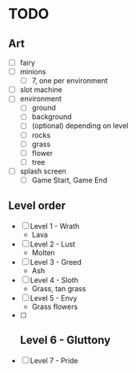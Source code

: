 # TODO

## Art

- [ ] fairy
- [ ] minions
  - [ ] 7, one per environment
- [ ] slot machine
- [ ] environment
  - [ ] ground
  - [ ] background
  - [ ] (optional) depending on level
  - [ ] rocks
  - [ ] grass
  - [ ] flower
  - [ ] tree
- [ ] splash screen
  - [ ] Game Start, Game End

## Level order

- [ ] Level 1 - Wrath
  - Lava
- [ ] Level 2 - Lust
  - Molten
- [ ] Level 3 - Greed
  - Ash
- [ ] Level 4 - Sloth
  - Grass, tan grass
- [ ] Level 5 - Envy
  - Grass flowers
- [ ] Level 6 - Gluttony
  - 
- [ ] Level 7 - Pride